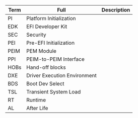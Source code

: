 |Term|Full|Description|
|-|-|-|
|PI|Platform Initialization||
|EDK|EFI Developer Kit||
|SEC|Security||
|PEI|Pre-EFI Initialization||
|PEIM|PEM Module||
|PPI|PEIM-to-PEIM Interface||
|HOBs|Hand-off blocks||
|DXE|Driver Execution Environment||
|BDS|Boot Dev Select||
|TSL|Transient System Load||
|RT|Runtime||
|AL|After Life||
